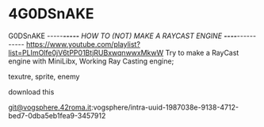 # 4G0DSnAKE
G0DSnAKE
-----***-----** HOW TO (NOT) MAKE A RAYCAST ENGINE **----***-----------
https://www.youtube.com/playlist?list=PLImOlfe0jV6tPP01BtjRUBxwqnwwxMkwW
Try to make a RayCast engine with MiniLibx,
Working Ray Casting engine;

texutre, sprite, enemy

download this

git@vogsphere.42roma.it:vogsphere/intra-uuid-1987038e-9138-4712-bed7-0dba5eb1fea9-3457912
